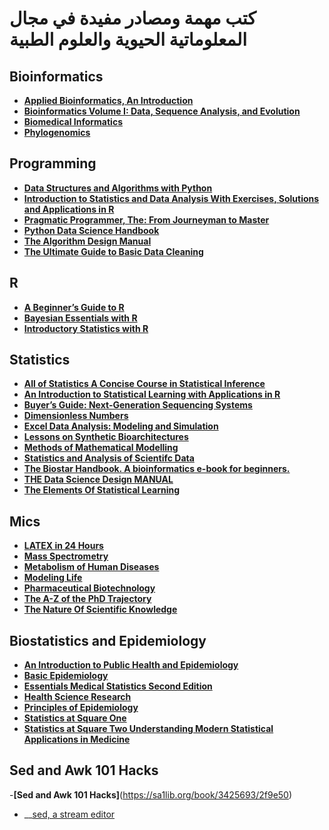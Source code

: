 # كتب مهمة ومصادر مفيدة في مجال المعلوماتية الحيوية والعلوم الطبية 
## Bioinformatics
- __[Applied Bioinformatics, An Introduction](https://drive.google.com/file/d/1c2Oij6dK7SmQtM2_lWsmQxD7ZDc3lFWh/view?usp=sharing)__
- __[Bioinformatics Volume I: Data, Sequence Analysis, and Evolution](https://drive.google.com/file/d/1zeNPC1Nx4qQ8AHDp30VRaRdm5h7jWh4R/view?usp=sharing)__
- __[Biomedical Informatics](https://drive.google.com/file/d/1-KtvsNyLaXVsdoAERbE9Vy8Ckn-ijEvH/view?usp=sharing)__
- __[Phylogenomics](https://drive.google.com/file/d/19WHAOUZLQRi5YdsG-aGf_UcCZmtfxy43/view?usp=sharing)__
## Programming 
- __[Data Structures and Algorithms with Python](https://drive.google.com/file/d/1cF0F33fKS5411NL-HxHHhm4S8rmGWaqh/view?usp=sharing)__
- __[Introduction to Statistics and Data Analysis With Exercises, Solutions and Applications in R](https://drive.google.com/file/d/1c6pRXlRgLXdHwVOjqjalAgeB2PYExM8e/view?usp=sharing)__
- __[Pragmatic Programmer, The: From Journeyman to Master](https://drive.google.com/file/d/12DObtdiH013OrKBqEYSc-8Ms_p4NCCx6/view?usp=sharing)__
- __[Python  Data Science Handbook](https://drive.google.com/file/d/1sy6yTNWvFxecuNmedeG8ZVNDJq-7Ly7Y/view?usp=sharing)__
- __[The Algorithm Design Manual](https://drive.google.com/file/d/1vtemwiILEf-oWE8Bn50iLA63wo3zZR9Q/view?usp=sharing)__
- __[The Ultimate Guide to Basic Data Cleaning](https://drive.google.com/file/d/1g2Lt8C08Yha_r2o4enr7kFf8edyoVv0Y/view?usp=sharing)__
## R
- __[A Beginner’s Guide to R](https://drive.google.com/file/d/1CSMujkR0XX66ENUSWVv7SYLzHQRrd-9L/view?usp=sharing)__
- __[Bayesian Essentials with R](https://drive.google.com/file/d/1cAitQTKzqEg_dxU9nf3adkqux_jiwsMB/view?usp=sharing)__
- __[Introductory Statistics with R](https://drive.google.com/file/d/1bwce_Avw_RQHunn4B6PdyBefkvjLOox2/view?usp=sharing)__
## Statistics
- __[All of Statistics A Concise Course in Statistical Inference](https://drive.google.com/file/d/1RtkdbfI1FnKkTI-FJfPAW9mnAf-fpyQv/view?usp=sharing)__
- __[An Introduction to Statistical Learning with Applications in R](https://drive.google.com/file/d/1YXhDt-85ujnnobSSxIDUUnmxb6XHP2RB/view?usp=sharing)__
- __[Buyer’s Guide: Next-Generation Sequencing Systems](https://drive.google.com/file/d/1gx1WcKcWJjOWkoGqZrFtz61_prPQQSUx/view?usp=sharing)__
- __[Dimensionless Numbers](https://drive.google.com/file/d/13zGror64VomDOuiQEOuVJjoy0q3otePU/view?usp=sharing)__
- __[Excel Data Analysis: Modeling and Simulation](https://drive.google.com/file/d/1XU06tzRpVkm8rWd7jP55WLnvKzCtIkxP/view?usp=sharing)__
- __[Lessons on Synthetic Bioarchitectures](https://drive.google.com/file/d/1PXsb-r1gfqShd1Y8qNsHZ_q-j3mymZVg/view?usp=sharing)__
- __[Methods of Mathematical Modelling](https://drive.google.com/file/d/1jGAX-WYdRbvI-I2gyf_ODQJTum5dZEr2/view?usp=sharing)__
- __[Statistics and Analysis of Scientifc Data](https://drive.google.com/file/d/13W6Z1lRzI7NBZGaatn9drXuJn9AfGsSd/view?usp=sharing)__
- __[The Biostar Handbook. A bioinformatics e-book for beginners.](https://drive.google.com/file/d/17A4AzWAKeVk0NFT3HGU-BoifsnlvYXbK/view?usp=sharing)__
- __[THE Data Science Design MANUAL](https://drive.google.com/file/d/1Y5OlsdjXRr9n3KUsW0r_PwlOV0ITmPZn/view?usp=sharing)__
- __[The Elements Of Statistical Learning](https://drive.google.com/file/d/1yLhiJDOAZ2RedzRC5eFpDMoggo4NmQBU/view?usp=sharing)__
## Mics
- __[LATEX in 24 Hours](https://drive.google.com/file/d/1EBigffoZk4GBey11Th9gQ3z-1kwpufvr/view?usp=sharing)__
- __[Mass Spectrometry](https://drive.google.com/file/d/1GhwNuTRERTQWEpM2H0sp98TNRXzp3jEb/view?usp=sharing)__
- __[Metabolism of Human Diseases](https://drive.google.com/file/d/1dCbnUSkmEZBLbqnRjYgH-VEMzfGwarJT/view?usp=sharing)__
- __[Modeling Life](https://drive.google.com/file/d/1oVWBETZd63XhppWbOZjjYg3EZ_VGrwF-/view?usp=sharing)__
- __[Pharmaceutical Biotechnology](https://drive.google.com/file/d/1Gxo5mD-1pNoy7DoZvNrLKnCOmDEpPsmO/view?usp=sharing)__
- __[The A-Z of the PhD Trajectory](https://drive.google.com/file/d/164cRNtjh-Dtnks72y9QqLeNB4ZtK29iL/view?usp=sharing)__
- __[The Nature Of Scientific Knowledge](https://drive.google.com/file/d/1koaStHhBi31JOhktKzarEnnyyLWmkTT1/view?usp=sharing)__
## Biostatistics and Epidemiology
- __[An Introduction to Public Health and Epidemiology](https://drive.google.com/file/d/1ZKcKBKfqcGPA6hgFgGhyczJmWOpkdHXD/view?usp=sharing)__
- __[Basic Epidemiology](https://drive.google.com/file/d/11SfezQlidU7Wew809J7Loen65G9VQmNT/view?usp=sharing)__
- __[Essentials Medical Statistics Second Edition](https://drive.google.com/file/d/1D4kKTSgJ5ZbMqL5dwf0DI_O4cHo0AmQR/view?usp=sharing)__
- __[Health Science Research](https://drive.google.com/file/d/1y9-XU0KdM7x7W-0fXkFsSnBj8k5fNpWv/view?usp=sharing)__
- __[Principles of Epidemiology](https://drive.google.com/file/d/1a7nvOYMMP-1HVN1g1AbZYQWkeTjeotMa/view?usp=sharing)__
- __[Statistics at Square One](https://drive.google.com/file/d/1UOeX52_UciLA2wH9KYQzU1C5liJsi97C/view?usp=sharing)__
- __[Statistics at Square Two Understanding Modern Statistical Applications in Medicine](https://drive.google.com/file/d/1kWOwA7UWgaPnJ7UytbQSljCjpgWzyIwv/view?usp=sharing)__
## Sed and Awk 101 Hacks
-**[Sed and Awk 101 Hacks]**(https://sa1lib.org/book/3425693/2f9e50)
- __[sed, a stream editor](https://www.gnu.org/software/sed/manual/sed.html)
